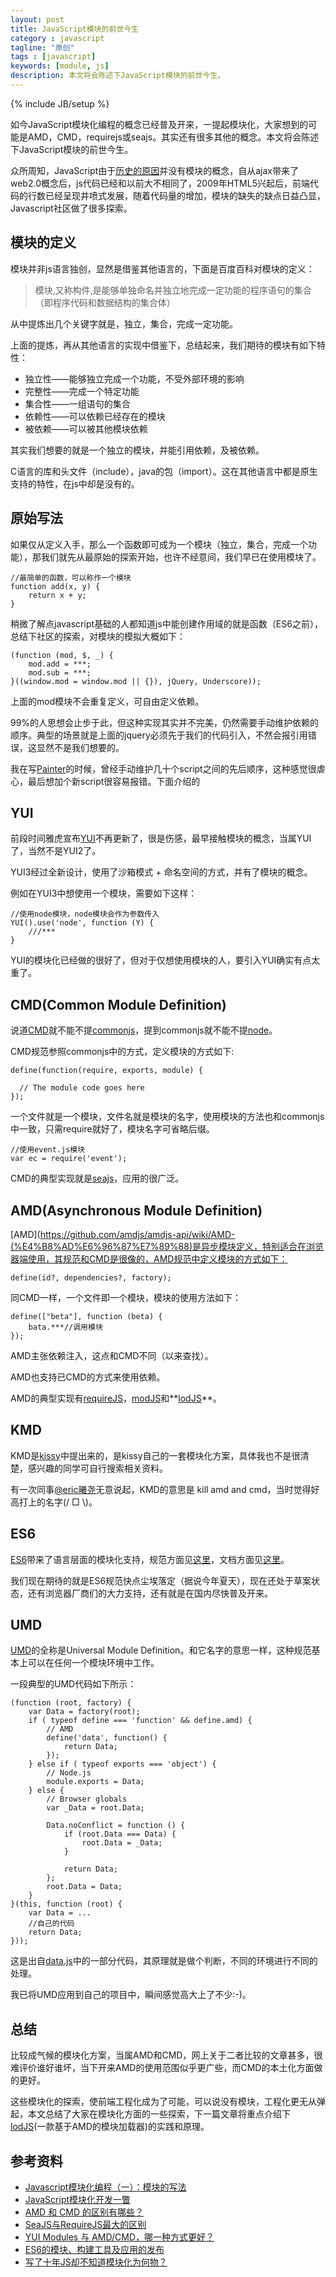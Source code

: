 ```yaml
---
layout: post
title: JavaScript模块的前世今生
category : javascript
tagline: "原创"
tags : [javascript]
keywords: [module, js]
description: 本文将会陈述下JavaScript模块的前世今生。
---
```

{% include JB/setup %}

如今JavaScript模块化编程的概念已经普及开来，一提起模块化，大家想到的可能是AMD，CMD，requirejs或seajs。其实还有很多其他的概念。本文将会陈述下JavaScript模块的前世今生。

众所周知，JavaScript由于[历史的原因](http://yanhaijing.com/javascript/2013/06/22/javascript-designing-a-language-in-10-days/)并没有模块的概念，自从ajax带来了web2.0概念后，js代码已经和以前大不相同了，2009年HTML5兴起后，前端代码的行数已经呈现井喷式发展，随着代码量的增加，模块的缺失的缺点日益凸显，Javascript社区做了很多探索。

## 模块的定义
模块并非js语言独创，显然是借鉴其他语言的，下面是百度百科对模块的定义：

> 模块,又称构件,是能够单独命名并独立地完成一定功能的程序语句的集合（即程序代码和数据结构的集合体）

从中提炼出几个关键字就是，独立，集合，完成一定功能。

上面的提炼，再从其他语言的实现中借鉴下，总结起来，我们期待的模块有如下特性：

- 独立性——能够独立完成一个功能，不受外部环境的影响
- 完整性——完成一个特定功能
- 集合性——一组语句的集合
- 依赖性——可以依赖已经存在的模块
- 被依赖——可以被其他模块依赖

其实我们想要的就是一个独立的模块，并能引用依赖，及被依赖。

C语言的库和头文件（include），java的包（import）。这在其他语言中都是原生支持的特性，在js中却是没有的。

## 原始写法
如果仅从定义入手，那么一个函数即可成为一个模块（独立，集合，完成一个功能），那我们就先从最原始的探索开始，也许不经意间，我们早已在使用模块了。
	
	//最简单的函数，可以称作一个模块
	function add(x, y) {
		return x + y;
	}

稍微了解点javascript基础的人都知道js中能创建作用域的就是函数（ES6之前），总结下社区的探索，对模块的模拟大概如下：

	(function (mod, $, _) {
		mod.add = ***;
		mod.sub = ***;
	}((window.mod = window.mod || {}), jQuery, Underscore));

上面的mod模块不会重复定义，可自由定义依赖。

99%的人思想会止步于此，但这种实现其实并不完美，仍然需要手动维护依赖的顺序。典型的场景就是上面的jquery必须先于我们的代码引入，不然会报引用错误，这显然不是我们想要的。

我在写[Painter](http://yanhaijing.com/Painter/)的时候，曾经手动维护几十个script之间的先后顺序，这种感觉很虐心，最后想加个新script很容易报错。下面介绍的

## YUI
前段时间雅虎宣布[YUI](http://yuilibrary.com/)不再更新了，很是伤感，最早接触模块的概念，当属YUI了，当然不是YUI2了。

YUI3经过全新设计，使用了沙箱模式 + 命名空间的方式，并有了模块的概念。

例如在YUI3中想使用一个模块，需要如下这样：
	
	//使用node模块，node模块会作为参数传入
	YUI().use('node', function (Y) {
		///***
	}

YUI的模块化已经做的很好了，但对于仅想使用模块的人，要引入YUI确实有点太重了。

## CMD(Common Module Definition)
说道[CMD](https://github.com/cmdjs/specification)就不能不提[commonjs](http://wiki.commonjs.org/wiki/CommonJS)，提到commonjs就不能不提[node](http://nodejs.org/)。

CMD规范参照commonjs中的方式，定义模块的方式如下:

	define(function(require, exports, module) {

	  // The module code goes here
	});

一个文件就是一个模块，文件名就是模块的名字，使用模块的方法也和commonjs中一致，只需require就好了，模块名字可省略后缀。
	
	//使用event.js模块
	var ec = require('event');

CMD的典型实现就是[seajs](http://seajs.org)，应用的很广泛。

## AMD(Asynchronous Module Definition)
[AMD](https://github.com/amdjs/amdjs-api/wiki/AMD-(%E4%B8%AD%E6%96%87%E7%89%88)是异步模块定义，特别适合在浏览器端使用，其规范和CMD是很像的，AMD规范中定义模块的方式如下：

	define(id?, dependencies?, factory);

同CMD一样，一个文件即一个模块，模块的使用方法如下：

	define(["beta"], function (beta) {
    	bata.***//调用模块
    });

AMD主张依赖注入，这点和CMD不同（以来查找）。

AMD也支持已CMD的方式来使用依赖。

AMD的典型实现有[requireJS](http://requirejs.org/)，[modJS](https://github.com/fex-team/mod)和**[lodJS](https://github.com/yanhaijing/lodjs)**。

## KMD
KMD是[kissy](http://docs.kissyui.com/1.4/docs/html/tutorials/kissy/loader/index.html)中提出来的，是kissy自己的一套模块化方案，具体我也不是很清楚，感兴趣的同学可自行搜索相关资料。

有一次同事[@eric曦尧](http://weibo.com/u/1835760415)无意说起，KMD的意思是 kill amd and cmd，当时觉得好高打上的名字(/ □ \\)。

## ES6
[ES6](http://yanhaijing.com/es5/)带来了语言层面的模块化支持，规范方面见[这里](https://people.mozilla.org/~jorendorff/es6-draft.html#sec-module-namespace-exotic-objects)，文档方面见[这里](http://es6.ruanyifeng.com/#docs/class)。

我们现在期待的就是ES6规范快点尘埃落定（据说今年夏天），现在还处于草案状态，还有浏览器厂商们的大力支持，还有就是在国内尽快普及开来。

## UMD
[UMD](https://github.com/umdjs/umd)的全称是Universal Module Definition。和它名字的意思一样，这种规范基本上可以在任何一个模块环境中工作。

一段典型的UMD代码如下所示：
	
	(function (root, factory) {
	    var Data = factory(root);
	    if ( typeof define === 'function' && define.amd) {
	        // AMD
	        define('data', function() {
	            return Data;
	        });
	    } else if ( typeof exports === 'object') {
	        // Node.js
	        module.exports = Data;
	    } else {
	        // Browser globals
	        var _Data = root.Data;
	        
	        Data.noConflict = function () {
	            if (root.Data === Data) {
	                root.Data = _Data;
	            }
	            
	            return Data;
	        };
	        root.Data = Data;
	    }
	}(this, function (root) {
		var Data = ...
		//自己的代码
		return Data;
	}));

这是出自[data.js](https://github.com/yanhaijing/data.js)中的一部分代码，其原理就是做个判断，不同的环境进行不同的处理。

我已将UMD应用到自己的项目中，瞬间感觉高大上了不少:-)。

## 总结

比较成气候的模块化方案，当属AMD和CMD，网上关于二者比较的文章甚多，很难评价谁好谁坏，当下开来AMD的使用范围似乎更广些，而CMD的本土化方面做的更好。

这些模块化的探索，使前端工程化成为了可能，可以说没有模块，工程化更无从弹起，本文总结了大家在模块化方面的一些探索，下一篇文章将重点介绍下[lodJS](https://github.com/yanhaijing/lodjs)(一款基于AMD的模块加载器)的实践和原理。

## 参考资料
- [Javascript模块化编程（一）：模块的写法](http://www.ruanyifeng.com/blog/2012/10/javascript_module.html)
- [JavaScript模块化开发一瞥](http://www.ituring.com.cn/article/1091)
- [AMD 和 CMD 的区别有哪些？](http://www.zhihu.com/question/20351507/answer/14859415)
- [SeaJS与RequireJS最大的区别](http://www.douban.com/note/283566440/)
- [YUI Modules 与 AMD/CMD，哪一种方式更好？](http://www.zhihu.com/question/21347409)
- [ES6的模块、构建工具及应用的发布](http://zhuanlan.zhihu.com/FrontendMagazine/19569085)
- [写了十年JS却不知道模块化为何物？](https://blog.wilddog.com/?p=587)



